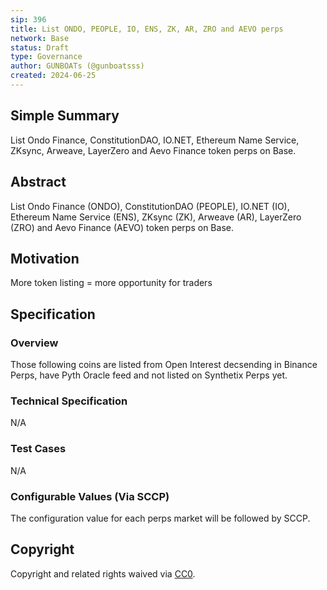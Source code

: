 ```yaml
---
sip: 396
title: List ONDO, PEOPLE, IO, ENS, ZK, AR, ZRO and AEVO perps
network: Base
status: Draft
type: Governance
author: GUNBOATs (@gunboatsss)
created: 2024-06-25
---
```


<!--You can leave these HTML comments in your merged SIP and delete the visible duplicate text guides, they will not appear and may be helpful to refer to if you edit it again. This is the suggested template for new SIPs. Note that an SIP number will be assigned by an editor. When opening a pull request to submit your SIP, please use an abbreviated title in the filename, `sip-draft_title_abbrev.md`. The title should be 44 characters or less.-->

## Simple Summary

<!--"If you can't explain it simply, you don't understand it well enough." Simply describe the outcome the proposed changes intends to achieve. This should be non-technical and accessible to a casual community member.-->

List Ondo Finance, ConstitutionDAO, IO.NET, Ethereum Name Service, ZKsync, Arweave, LayerZero and Aevo Finance token perps on Base.

## Abstract

<!--A short (~200 word) description of the proposed change, the abstract should clearly describe the proposed change. This is what *will* be done if the SIP is implemented, not *why* it should be done or *how* it will be done. If the SIP proposes deploying a new contract, write, "we propose to deploy a new contract that will do x".-->

List Ondo Finance (ONDO), ConstitutionDAO (PEOPLE), IO.NET (IO), Ethereum Name Service (ENS), ZKsync (ZK), Arweave (AR), LayerZero (ZRO) and Aevo Finance (AEVO) token perps on Base.

## Motivation

<!--This is the problem statement. This is the *why* of the SIP. It should clearly explain *why* the current state of the protocol is inadequate.  It is critical that you explain *why* the change is needed, if the SIP proposes changing how something is calculated, you must address *why* the current calculation is inaccurate or wrong. This is not the place to describe how the SIP will address the issue!-->

More token listing = more opportunity for traders

## Specification

<!--The specification should describe the syntax and semantics of any new feature, there are five sections
1. Overview
2. Rationale
3. Technical Specification
4. Test Cases
5. Configurable Values
-->

### Overview

<!--This is a high level overview of *how* the SIP will solve the problem. The overview should clearly describe how the new feature will be implemented.-->

Those following coins are listed from Open Interest decsending in Binance Perps, have Pyth Oracle feed and not listed on Synthetix Perps yet.

### Technical Specification

<!--The technical specification should outline the public API of the changes proposed. That is, changes to any of the interfaces Synthetix currently exposes or the creations of new ones.-->

N/A

### Test Cases

<!--Test cases for an implementation are mandatory for SIPs but can be included with the implementation..-->

N/A

### Configurable Values (Via SCCP)

<!--Please list all values configurable via SCCP under this implementation.-->

The configuration value for each perps market will be followed by SCCP.

## Copyright

Copyright and related rights waived via [CC0](https://creativecommons.org/publicdomain/zero/1.0/).

